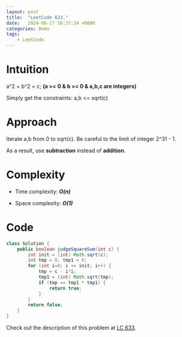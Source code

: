 ```yaml
---
layout: post
title:  "LeetCode 633."
date:   2024-06-17 16:37:24 +0800
categories: Demo
tags: 
    - LeetCode
---
```


# Intuition
a^2 + b^2 = c; **(a >= 0 & b >= 0 & a,b,c are integers)**

Simply get the constraints: a,b <= sqrt(c)

# Approach
Iterate a,b from 0 to sqrt(c). Be careful to the limit of integer 2^31 - 1. 

As a result, use **subtraction** instead of **addition**.

# Complexity
- Time complexity: ***O(n)***

- Space complexity: ***O(1)***

# Code
```java
class Solution {
    public boolean judgeSquareSum(int c) {
        int init = (int) Math.sqrt(c);
        int tmp = 0, tmp1 = 0;
        for (int i=0; i <= init; i++) {
            tmp = c - i*i;
            tmp1 = (int) Math.sqrt(tmp);
            if (tmp == tmp1 * tmp1) {
                return true;
            }
        }
        return false;
    }
}
```

Check out the description of this problem at [LC 633][LC-633].

[LC-633]: https://leetcode.com/problems/sum-of-square-numbers/description/
